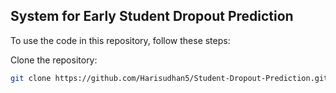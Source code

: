 ## System for Early Student Dropout Prediction

To use the code in this repository, follow these steps:

Clone the repository:

   ```bash
   git clone https://github.com/Harisudhan5/Student-Dropout-Prediction.git
